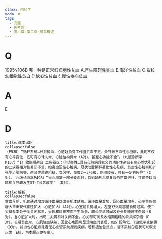 ```yaml
---
class: 内科学
mode: B
tags:
  - 真题
  - 医考帮
  - 第六篇-第二章-贫血概述
---
```


# Q
1995N106B 哪一种是正常红细胞性贫血
A.再生障碍性贫血
B.海洋性贫血
C.铁粒幼细胞性贫血
D.缺铁性贫血
E.慢性疾病贫血

# A
E
# D
```ad-note
title:课本出处
collapse:false
（P538）“循环系统…长期贫血，心脏超负荷工作且供血不足，会导致贫血性心脏病，此时不仅有心率变化，还可有心律失常、心脏结构异常（A对），甚至心功能不全”。（九版诊断学P157）“1）收缩期杂音 二尖瓣区：①功能性…具有心脏病理意义的功能性杂音有左心增大引起的二尖瓣相对性关闭不全，如高血压性心脏病、冠状动脉粥样硬化性心脏病、贫血性心脏病和扩张型心肌病等，杂音性质较粗糙、吹风样、强度2～3/6级，时间较长，可有一定的传导”（C对）。（九版诊断学P498）“当心肌某一部分缺血时，将影响到心室复极的正常进行，并可使缺血区相关导联发生ST-T异常改变” （D对）。
```

```ad-summary
title:解析
collapse:false
贫血早期，机体通过增加循环血量以改善机体缺氧。循环血量增加，回心血量增多，心室前负荷增大而出现代偿性扩大（心脏扩大）（A对）。心室前负荷增大，左室舒张期容量负荷过高，使二尖瓣基本处于半关闭状态，呈现相对狭窄而产生杂音，即心尖部可闻及舒张期隆隆样杂音（B对）。当心脏扩大时，出现二尖瓣相对关闭不全，心尖部可闻及收缩期粗糙的吹风样杂音（C对）。长期贫血时，心肌缺血缺氧，因此心电图可呈现缺血时表现，如ST段降低，T波低平或倒置（D对）。贫血性心脏病患者无心血管系统原发疾病，若积极治愈贫血，循环系统的症状可以恢复正常（E错，为本题正确答案）。
```

